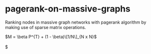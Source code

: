 # pagerank-on-massive-graphs
 Ranking nodes in massive graph networks with pagerank algorithm by making use of sparse matrix operations.


$M = \beta P^{T} + (1 - \beta)\[1/N\]_{N x N}$<br><br>
$
